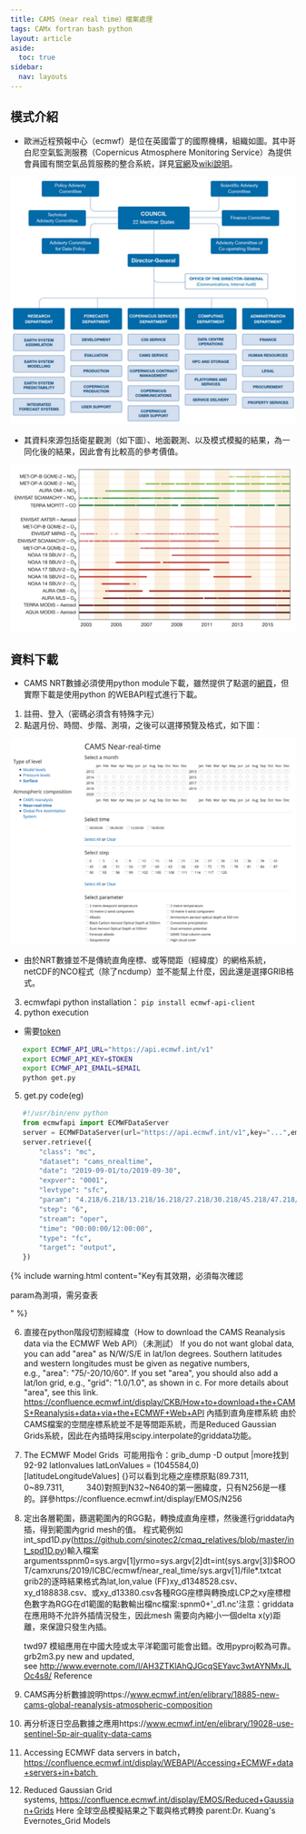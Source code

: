 ```yaml
---
title: CAMS（near real time）檔案處理 
tags: CAMx fortran bash python
layout: article
aside:
  toc: true
sidebar:
  nav: layouts
---
```




## 模式介紹
- 歐洲近程預報中心（ecmwf）是位在英國雷丁的國際機構，組織如圖。其中哥白尼空氣監測服務（Copernicus Atmosphere Monitoring Service）為提供會員國有關空氣品質服務的整合系統，詳見[官網](https://atmosphere.copernicus.eu/)及[wiki說明][CAMS]。

![cams_structure.png](https://github.com/sinotec2/Focus-on-Air-Quality/raw/main/assets/images/cams_structure.png)

- 其資料來源包括衛星觀測（如下圖）、地面觀測、以及模式模擬的結果，為一同化後的結果，因此會有比較高的參考價值。

![cams_specis.png](https://github.com/sinotec2/Focus-on-Air-Quality/raw/main/assets/images/cams_specis.png)

## 資料下載
- CAMS NRT數據必須使用python module下載，雖然提供了點選的[網頁](https://apps.ecmwf.int/datasets/data/cams-nrealtime/levtype=sfc/)，但實際下載是使用python 的WEBAPI程式進行下載。

1. 註冊、登入（密碼必須含有特殊字元）
2. 點選月份、時間、步階、測項，之後可以選擇預覽及格式，如下圖：

![cams_slections.png](https://github.com/sinotec2/Focus-on-Air-Quality/raw/main/assets/images/cams_slections.png)
   
  - 由於NRT數據並不是傳統直角座標、或等間距（經緯度）的網格系統，netCDF的NCO程式（除了ncdump）並不能幫上什麼，因此還是選擇GRIB格式。
3. ecmwfapi python installation：
   `pip install ecmwf-api-client`
4. python execution
- 需要[token][token]
```bash
   export ECMWF_API_URL="https://api.ecmwf.int/v1"
   export ECMWF_API_KEY=$TOKEN
   export ECMWF_API_EMAIL=$EMAIL
   python get.py
```   
5. get.py code(eg)

```python
   #!/usr/bin/env python
   from ecmwfapi import ECMWFDataServer
   server = ECMWFDataServer(url="https://api.ecmwf.int/v1",key="...",email="...")
   server.retrieve({
       "class": "mc",
       "dataset": "cams_nrealtime",
       "date": "2019-09-01/to/2019-09-30",
       "expver": "0001",
       "levtype": "sfc",
       "param": "4.218/6.218/13.218/16.218/27.218/30.218/45.218/47.218/72.210/74.210/125.210/126.210/127.210/128.210/137.128/208.210/211.210/212.210/250.210",
       "step": "6",
       "stream": "oper",
       "time": "00:00:00/12:00:00",
       "type": "fc",
       "target": "output",
   })
```   
{% include warning.html content="Key有其效期，必須每次確認<p>param為測項，需另查表</p> " %}

6. 直接在python階段切割經緯度（How to download the CAMS Reanalysis data via the ECMWF Web API）（未測試）
   If you do not want global data, you can add "area" as N/W/S/E in lat/lon degrees. Southern latitudes and western longitudes must be given as negative numbers, e.g., "area": "75/-20/10/60". If you set "area", you should also add a lat/lon grid, e.g., "grid": "1.0/1.0", as shown in c. For more details about "area", see this link.
   https://confluence.ecmwf.int/display/CKB/How+to+download+the+CAMS+Reanalysis+data+via+the+ECMWF+Web+API
內插到直角座標系統
由於CAMS檔案的空間座標系統並不是等間距系統，而是Reduced Gaussian Grids系統，因此在內插時採用scipy.interpolate的griddata功能。
1. The ECMWF Model Grids 
    可能用指令：grib_dump -D output |more找到92-92 latlonvalues latLonValues = (1045584,0) [latitudeLongitudeValues] {}可以看到北極之座標原點(89.7311,          0~89.7311,          340)對照到N32~N640的第一圈緯度，只有N256是一樣的。詳參https://confluence.ecmwf.int/display/EMOS/N256
2. 定出各層範圍，篩選範圍內的RGG點，轉換成直角座標，然後進行griddata內插，得到範圍內grid mesh的值。 
   程式範例如int_spd1D.py(https://github.com/sinotec2/cmaq_relatives/blob/master/int_spd1D.py)輸入檔案argumentsspnm0=sys.argv[1]yrmo=sys.argv[2]dt=int(sys.argv[3])$ROOT/camxruns/2019/ICBC/ecmwf/near_real_time/sys.argv[1]/file*.txtcat grib2的逐時結果格式為lat,lon,value (FF)xy_d1348528.csv、xy_d188838.csv、或xy_d13380.csv各種RGG座標與轉換成LCP之xy座標橙色數字為RGG在d1範圍的點數輸出檔nc檔案:spnm0+'_d1.nc'注意：griddata在應用時不允許外插情況發生，因此mesh 需要向內縮小一個delta x(y)距離，來保證只發生內插。
   
   twd97 模組應用在中國大陸或太平洋範圍可能會出錯。改用pyproj較為可靠。
grb2m3.py
new and updated, see http://www.evernote.com/l/AH3ZTKlAhQJGcqSEYavc3wtAYNMxJLOc4s8/
Reference
1. CAMS再分析數據說明https://www.ecmwf.int/en/elibrary/18885-new-cams-global-reanalysis-atmospheric-composition
2. 再分析逐日空品數據之應用https://www.ecmwf.int/en/elibrary/19028-use-sentinel-5p-air-quality-data-cams
3. Accessing ECMWF data servers in batch，https://confluence.ecmwf.int/display/WEBAPI/Accessing+ECMWF+data+servers+in+batch 
4. Reduced Gaussian Grid systems, https://confluence.ecmwf.int/display/EMOS/Reduced+Gaussian+Grids
Here 全球空品模擬結果之下載與格式轉換
parent:Dr. Kuang's Evernotes_Grid Models

[CAMS]: <https://en.wikipedia.org/wiki/Copernicus_Atmosphere_Monitoring_Service> "哥白尼大氣監測服務是由2014年11月11日啟動的歐洲中程天氣預報中心提供的一項服務，提供有關大氣成分的連續數據和信息。CAMS是哥白尼計劃的一部分， 它描述了當前情況，對未來幾天的情況進行了預測，並持續分析了近年來的回顧性數據記錄。 维基百科（英文)"
[token]: <sinotec2@gmail.com> "6bea90d7fe6ad391f0cb84d6b7ddd243"